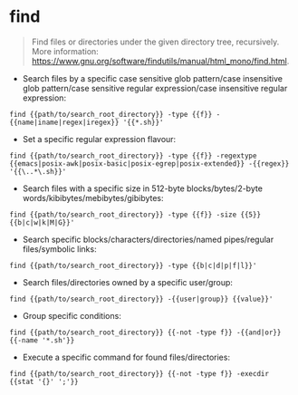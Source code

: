 # find

> Find files or directories under the given directory tree, recursively.
> More information: <https://www.gnu.org/software/findutils/manual/html_mono/find.html>.

- Search files by a specific case sensitive glob pattern/case insensitive glob pattern/case sensitive regular expression/case insensitive regular expression:

`find {{path/to/search_root_directory}} -type {{f}} -{{name|iname|regex|iregex}} '{{*.sh}}'`

- Set a specific regular expression flavour:

`find {{path/to/search_root_directory}} -type {{f}} -regextype {{emacs|posix-awk|posix-basic|posix-egrep|posix-extended}} -{{regex}} '{{\..*\.sh}}'`

- Search files with a specific size in 512-byte blocks/bytes/2-byte words/kibibytes/mebibytes/gibibytes:

`find {{path/to/search_root_directory}} -type {{f}} -size {{5}}{{b|c|w|k|M|G}}'`

- Search specific blocks/characters/directories/named pipes/regular files/symbolic links:

`find {{path/to/search_root_directory}} -type {{b|c|d|p|f|l}}'`

- Search files/directories owned by a specific user/group:

`find {{path/to/search_root_directory}} -{{user|group}} {{value}}'`

- Group specific conditions:

`find {{path/to/search_root_directory}} {{-not -type f}} -{{and|or}} {{-name '*.sh'}}`

- Execute a specific command for found files/directories:

`find {{path/to/search_root_directory}} {{-not -type f}} -execdir {{stat '{}' ';'}}`
